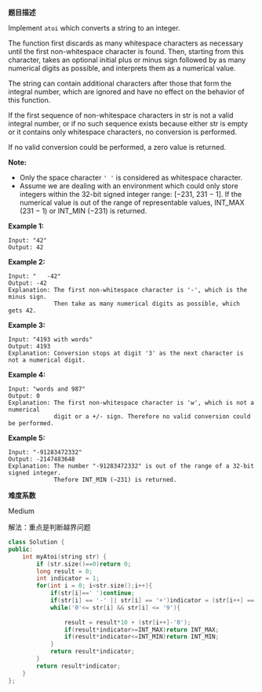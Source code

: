 **题目描述**   

Implement `atoi` which converts a string to an integer.

The function first discards as many whitespace characters as necessary until the first non-whitespace character is found. Then, starting from this character, takes an optional initial plus or minus sign followed by as many numerical digits as possible, and interprets them as a numerical value.

The string can contain additional characters after those that form the integral number, which are ignored and have no effect on the behavior of this function.

If the first sequence of non-whitespace characters in str is not a valid integral number, or if no such sequence exists because either str is empty or it contains only whitespace characters, no conversion is performed.

If no valid conversion could be performed, a zero value is returned.

**Note:**

- Only the space character `' '` is considered as whitespace character.
- Assume we are dealing with an environment which could only store integers within the 32-bit signed integer range: [−231, 231 − 1]. If the numerical value is out of the range of representable values, INT_MAX (231 − 1) or INT_MIN (−231) is returned.

**Example 1:**

```
Input: "42"
Output: 42
```

**Example 2:**

```
Input: "   -42"
Output: -42
Explanation: The first non-whitespace character is '-', which is the minus sign.
             Then take as many numerical digits as possible, which gets 42.
```

**Example 3:**

```
Input: "4193 with words"
Output: 4193
Explanation: Conversion stops at digit '3' as the next character is not a numerical digit.
```

**Example 4:**

```
Input: "words and 987"
Output: 0
Explanation: The first non-whitespace character is 'w', which is not a numerical 
             digit or a +/- sign. Therefore no valid conversion could be performed.
```

**Example 5:**

```
Input: "-91283472332"
Output: -2147483648
Explanation: The number "-91283472332" is out of the range of a 32-bit signed integer.
             Thefore INT_MIN (−231) is returned.
```

**难度系数**    

Medium 

解法：重点是判断越界问题

```c++
class Solution {
public:
    int myAtoi(string str) {
        if (str.size()==0)return 0;
        long result = 0;
        int indicator = 1;
        for(int i = 0; i<str.size();i++){
            if(str[i]==' ')continue;
            if(str[i] == '-' || str[i] == '+')indicator = (str[i++] == '-')? -1 : 1;
            while('0'<= str[i] && str[i] <= '9'){
                
                result = result*10 + (str[i++]-'0');
                if(result*indicator>=INT_MAX)return INT_MAX;
                if(result*indicator<=INT_MIN)return INT_MIN;
            }
            return result*indicator;
        }
        return result*indicator;
    }
};
```
